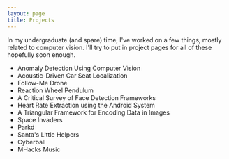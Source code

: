 ```yaml
---
layout: page
title: Projects
---
```


In my undergraduate (and spare) time, I've worked on a few things, mostly related to computer vision. I'll try to put in project pages for all of these hopefully soon enough.

* Anomaly Detection Using Computer Vision
* Acoustic-Driven Car Seat Localization
* Follow-Me Drone
* Reaction Wheel Pendulum
* A Critical Survey of Face Detection Frameworks
* Heart Rate Extraction using the Android System
* A Triangular Framework for Encoding Data in Images
* Space Invaders
* Parkd
* Santa's Little Helpers
* Cyberball
* MHacks Music

